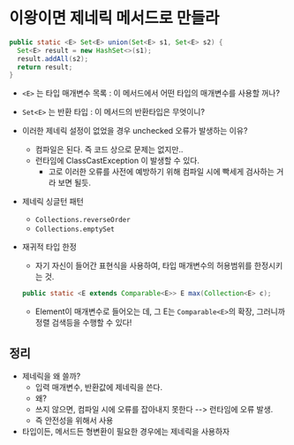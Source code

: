 # 이왕이면 제네릭 메서드로 만들라

```java
public static <E> Set<E> union(Set<E> s1, Set<E> s2) {
  Set<E> result = new HashSet<>(s1);
  result.addAll(s2);
  return result;
}
```

- `<E>` 는 타입 매개변수 목록 : 이 메서드에서 어떤 타입의 매개변수를 사용할 꺼나?
- `Set<E>` 는 반환 타입 : 이 메서드의 반환타입은 무엇이니?

- 이러한 제네릭 설정이 없었을 경우 unchecked 오류가 발생하는 이유?
  - 컴파일은 된다. 즉 코드 상으로 문제는 없지만..
  - 런타임에 ClassCastException 이 발생할 수 있다.
    - 고로 이러한 오류를 사전에 예방하기 위해 컴파일 시에 빡세게 검사하는 거라 보면 될듯.

- 제네릭 싱글턴 패턴
  - `Collections.reverseOrder`
  - `Collections.emptySet`

- 재귀적 타입 한정

  - 자기 자신이 들어간 표현식을 사용하여, 타입 매개변수의 허용범위를 한정시키는 것.

  ```java
  public static <E extends Comparable<E>> E max(Collection<E> c);
  ```

  - Element이 매개변수로 들어오는 데, 그 E는 `Comparable<E>`의 확장, 그러니까 정렬 검색등을 수행할 수 있다!



## 정리

- 제네릭을 왜 쓸까?
  - 입력 매개변수, 반환값에 제네릭을 쓴다.
  - 왜? 
  - 쓰지 않으면, 컴파일 시에 오류를 잡아내지 못한다 --> 런타임에 오류 발생.
  - 즉 안전성을 위해서 사용
- 타입이든, 메서드든 형변환이 필요한 경우에는 제네릭을 사용하자
